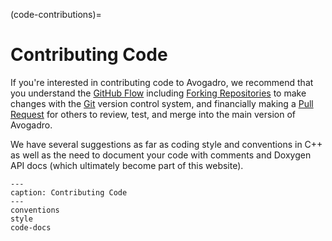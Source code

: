 (code-contributions)=

# Contributing Code

If you're interested in contributing code to Avogadro, we recommend
that you understand the [GitHub Flow] including [Forking Repositories]
to make changes with the [Git] version control system, and financially
making a [Pull Request] for others to review, test, and merge into
the main version of Avogadro.

We have several suggestions as far as coding style and conventions in C++
as well as the need to document your code with comments and Doxygen API
docs (which ultimately become part of this website).

```{toctree}
---
caption: Contributing Code
---
conventions
style
code-docs
```

[forking repositories]: https://guides.github.com/activities/forking/
[git]: https://guides.github.com/introduction/git-handbook/
[github flow]: https://guides.github.com/introduction/flow/
[pull request]: https://docs.github.com/en/github/collaborating-with-issues-and-pull-requests/proposing-changes-to-your-work-with-pull-requests/about-pull-requests
